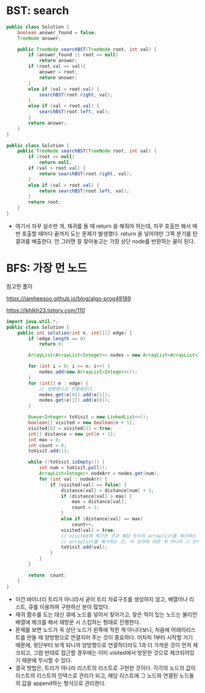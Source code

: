# BST: search

```java
public class Solution {
    boolean answer_found = false;
    TreeNode answer;

    public TreeNode searchBST(TreeNode root, int val) {
        if (answer_found || root == null)
            return answer;
        if (root.val == val){
            answer = root;
            return answer;
        }
        else if (val > root.val) {
            searchBST(root.right, val);
        }
        else if (val < root.val) {
            searchBST(root.left, val);
        }
        return answer;
    }
}
```

```java
public class Solution {
    public TreeNode searchBST(TreeNode root, int val) {
        if (root == null)
            return null;
        if (val > root.val) {
            return searchBST(root.right, val);
        }
        else if (val < root.val) {
            return searchBST(root.left, val);
        }
        return root;
    }
}
```

- 여기서 자꾸 실수한 게, 재귀를 돌 때 return 을 해줘야 하는데, 자꾸 호출만 해서 매번 호출할 때마다 끝까지 도는 문제가 발생했다. return 을 넣어야만 그쪽 분기를 탄 결과를 배출한다. 안 그러면 잘 찾아놓고는 가장 상단 node를 반환하는 꼴이 된다. 



# BFS: 가장 먼 노드

참고한 풀이

https://iamheesoo.github.io/blog/algo-prog49189

https://lkhlkh23.tistory.com/110

```java
import java.util.*;
public class Solution {
    public int solution(int n, int[][] edge) {
        if (edge.length == 0)
            return 0;

        ArrayList<ArrayList<Integer>> nodes = new ArrayList<ArrayList<Integer>>();

        for (int i = 0; i <= n; i++) {
            nodes.add(new ArrayList<Integer>());
        }
        for (int[] e : edge) {
            // 양방향으로 연결해준다.
            nodes.get(e[0]).add(e[1]);
            nodes.get(e[1]).add(e[0]);
        }

        Queue<Integer> toVisit = new LinkedList<>();
        boolean[] visited = new boolean[n + 1];
        visited[0] = visited[1] = true;
        int[] distance = new int[n + 1];
        int max = 0;
        int count = 0;
        toVisit.add(1);

        while (!toVisit.isEmpty()) {
            int num = toVisit.poll();
            ArrayList<Integer> nodeArr = nodes.get(num);
            for (int val : nodeArr) {
                if (visited[val] == false) {
                    distance[val] = distance[num] + 1;
                    if (distance[val] > max) {
                        max = distance[val];
                        count = 1;
                    }
                    else if (distance[val] == max)
                        count++;
                    visited[val] = true;
                    // visited에 체크한 것과 해당 숫자의 arraylist를 체크하는 건 별개로 생각해야 함.
                    // arraylist를 체크하는 건, 이 숫자에 대한 게 아니라 그 숫자에 연결된 노드들이기 때문.
                    toVisit.add(val);
                }
            }
        }

        return  count;
    }
}

```

- 이건 바이너리 트리가 아니라서 굳이 트리 자료구조를 생성하지 않고, 배열이나 리스트, 큐를 이용하여 구현하신 분이 많았다. 
- 재귀 함수를 도는 대신 큐에 노드를 넣어서 찾아가고, 찾은 적이 있는 노드는 불리언 배열에 체크를 해서 재방문 시 스킵하는 형태로 진행한다.
- 문제를 보면 노드가 꼭 상단 노드가 왼쪽에 적힌 게 아니다보니, 처음에 어레이리스트를 만들 때 양방향으로 연결지어 주는 것이 중요하다. 어차피 1부터 시작할 거기 때문에, 윗단부터 보게 되니까 양방향으로 연결하더라도 1과 더 가까운 것이 먼저 체크되고, 그럼 반대로 접근할 경우에는 이미 visited에서 방문한 것으로 체크되어있기 때문에 무시할 수 있다. 
- 결국 방법은, 트리가 아니라 리스트의 리스트로 구현한 것이다. 각각의 노드의 값이 리스트의 리스트의 인덱스로 관리가 되고, 해당 리스트에 그 노드와 연결된 노드들의 값을 append하는 형식으로 관리한다. 

